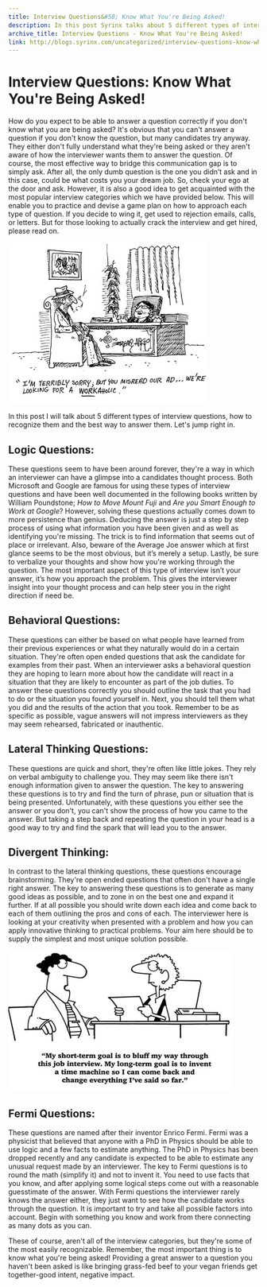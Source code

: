 ```yaml
---
title: Interview Questions&#58; Know What You're Being Asked!
description: In this post Syrinx talks about 5 different types of interview questions, how to recognize them and the best way to answer them.
archive_title: Interview Questions - Know What You're Being Asked!
link: http://blogs.syrinx.com/uncategorized/interview-questions-know-what-youre-being-asked/
---
```


# Interview Questions: Know What You're Being Asked!

How do you expect to be able to answer a question correctly if you don't know what you are being asked? It's obvious that you can't answer a question if you don't know the question, but many candidates try anyway. They either don't fully understand what they're being asked or they aren't aware of how the interviewer wants them to answer the question. Of course, the most effective way to bridge this communication gap is to simply ask. After all, the only dumb question is the one you didn’t ask and in this case, could be what costs you your dream job. So, check your ego at the door and ask. However, it is also a good idea to get acquainted with the most popular interview categories which we have provided below. This will enable you to practice and devise a game plan on how to approach each type of question. If you decide to wing it, get used to rejection emails, calls, or letters. But for those looking to actually crack the interview and get hired, please read on.

![Misunderstanding](/assets/img/blog/misunderstanding.jpg)

In this post I will talk about 5 different types of interview questions, how to recognize them and the best way to answer them. Let's jump right in.

## Logic Questions:

These questions seem to have been around forever, they're a way in which an interviewer can have a glimpse into a candidates thought process. Both Microsoft and Google are famous for using these types of interview questions and have been well documented in the following books written by William Poundstone; _How to Move Mount Fuji_ and _Are you Smart Enough to Work at Google_? However, solving these questions actually comes down to more persistence than genius. Deducing the answer is just a step by step process of using what information you have been given and as well as identifying you're missing. The trick is to find information that seems out of place or irrelevant. Also, beware of the Average Joe answer which at first glance seems to be the most obvious, but it’s merely a setup. Lastly, be sure to verbalize your thoughts and show how you're working through the question. The most important aspect of this type of interview isn’t your answer, it’s how you approach the problem. This gives the interviewer insight into your thought process and can help steer you in the right direction if need be.

## Behavioral Questions:

These questions can either be based on what people have learned from their previous experiences or what they naturally would do in a certain situation. They're often open ended questions that ask the candidate for examples from their past. When an interviewer asks a behavioral question they are hoping to learn more about how the candidate will react in a situation that they are likely to encounter as part of the job duties. To answer these questions correctly you should outline the task that you had to do or the situation you found yourself in. Next, you should tell them what you did and the results of the action that you took. Remember to be as specific as possible, vague answers will not impress interviewers as they may seem rehearsed, fabricated or inauthentic.

## Lateral Thinking Questions:

These questions are quick and short, they're often like little jokes. They rely on verbal ambiguity to challenge you. They may seem like there isn't enough information given to answer the question. The key to answering these questions is to try and find the turn of phrase, pun or situation that is being presented. Unfortunately, with these questions you either see the answer or you don't, you can't show the process of how you came to the answer. But taking a step back and repeating the question in your head is a good way to try and find the spark that will lead you to the answer.

## Divergent Thinking:

In contrast to the lateral thinking questions, these questions encourage brainstorming. They're open ended questions that often don't have a single right answer. The key to answering these questions is to generate as many good ideas as possible, and to zone in on the best one and expand it further. If at all possible you should write down each idea and come back to each of them outlining the pros and cons of each. The interviewer here is looking at your creativity when presented with a problem and how you can apply innovative thinking to practical problems. Your aim here should be to supply the simplest and most unique solution possible.

![Goals](/assets/img/blog/goals.jpg)

## Fermi Questions:

These questions are named after their inventor Enrico Fermi. Fermi was a physicist that believed that anyone with a PhD in Physics should be able to use logic and a few facts to estimate anything. The PhD in Physics has been dropped recently and any candidate is expected to be able to estimate any unusual request made by an interviewer. The key to Fermi questions is to round the math (simplify it) and not to invent it. You need to use facts that you know, and after applying some logical steps come out with a reasonable guesstimate of the answer. With Fermi questions the interviewer rarely knows the answer either, they just want to see how the candidate works through the question. It is important to try and take all possible factors into account. Begin with something you know and work from there connecting as many dots as you can.

These of course, aren't all of the interview categories, but they're some of the most easily recognizable. Remember, the most important thing is to know what you're being asked! Providing a great answer to a question you haven't been asked is like bringing grass-fed beef to your vegan friends get together-good intent, negative impact.
